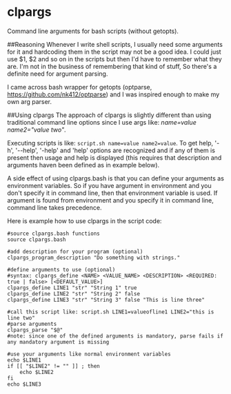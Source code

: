 # clpargs
Command line arguments for bash scripts (without getopts). 

##Reasoning
Whenever I write shell scripts, I usually need some arguments for it and hardcoding them 
in the script may not be a good idea. I could just use $1, $2 and so on in the scripts but then I'd have to remember what they are. I'm not in the business of remembering that kind of stuff, So there's a definite need for argument parsing.

I came across bash wrapper for getopts (optparse, https://github.com/nk412/optparse) and I was inspired enough to make my own arg parser.

##Using clpargs
The approach of clpargs is slightly different than using traditional command line options since I use args like: *name=value name2="value two"*.

Executing scripts is like: `script.sh name=value name2=value`. To get help, '-h', '--help', '-help' and 'help' options are recognized and if any of them is present then usage and help is displayed (this requires that description and arguments haven been defined as in example below).

A side effect of using clpargs.bash is that you can define your arguments as environment variables. So if you have argument in environment and you don't specify it in command line, then that environment variable is used. If argument is found from environment and you specify it in command line, command line takes precedence.

Here is example how to use clpargs in the script code:
```
#source clpargs.bash functions
source clpargs.bash

#add description for your program (optional)
clpargs_program_description "Do something with strings."

#define arguments to use (optional)
#syntax: clpargs_define <NAME> <VALUE_NAME> <DESCRIPTION> <REQUIRED: true | false> [<DEFAULT_VALUE>]
clpargs_define LINE1 "str" "String 1" true
clpargs_define LINE2 "str" "String 2" false
clpargs_define LINE3 "str" "String 3" false "This is line three"

#call this script like: script.sh LINE1=valueofline1 LINE2="this is line two"
#parse arguments
clpargs_parse "$@"
#note: since one of the defined arguments is mandatory, parse fails if any mandatory argument is missing

#use your arguments like normal environment variables
echo $LINE1
if [[ "$LINE2" != "" ]] ; then
	echo $LINE2
fi
echo $LINE3
```


